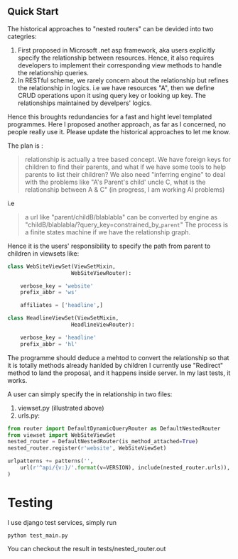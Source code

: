 Quick Start
-----------

The historical approaches to "nested routers" can be devided into two categries:
1) First proposed in Microsoft .net asp framework, aka users explicitly specify the relationship between resources. Hence,
it also requires developers to implement their corresponding view methods to handle the relationship queries.
2) In RESTful scheme, we rarely concern about the relationship but refines the relationship in logics. i.e we have resources "A", then we define CRUD operations upon it using query key or looking up key. The relationships maintained by develpers' logics.


Hence this broughts redundancies for a fast and hight level templated programmes. Here I proposed another approach, as far as I concerned, no people really use it. Please update the historical approaches to let me know.

The plan is :
> relationship is actually a tree based concept. We have foreign keys for children to find their parents, and what if we have some tools to help parents to list their children?
We also need "inferring engine" to deal with the problems like "A's Parent's child' uncle C, what is the relationship between A & C" (in progress, I am working AI problems) 

i.e 
> a url like "parent/childB/blablabla" can be converted by engine as "childB/blablabla/?query\_key=constrained\_by\_`parent`"
The process is a finite states machine if we have the relationship graph.

Hence it is the users' responsibility to specify the path from parent to children in viewsets like:
```python
class WebSiteViewSet(ViewSetMixin,
                    WebSiteViewRouter):

    verbose_key = 'website'
    prefix_abbr = 'ws'

    affiliates = ['headline',]

class HeadlineViewSet(ViewSetMixin,
                    HeadlineViewRouter):

    verbose_key = 'headline'
    prefix_abbr = 'hl'
```

The programme should deduce a mehtod to convert the relationship so that it is totally methods already hanlded by children 
I currently use "Redirect" method to land the proposal, and it happens inside server. In my last tests, it works.

A user can simply specify the in relationship in two files:
1. viewset.py (illustrated above)
2. urls.py:
```python
from router import DefaultDynamicQueryRouter as DefaultNestedRouter
from viewset import WebSiteViewSet
nested_router = DefaultNestedRouter(is_method_attached=True)
nested_router.register(r'website', WebSiteViewSet)

urlpatterns += patterns('',
    url(r'^api/{v:}/'.format(v=VERSION), include(nested_router.urls)),
)
```


Testing
=======
I use django test services, simply run
```
python test_main.py
```    
You can checkout the result in tests/nested\_router.out
